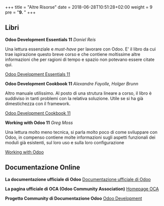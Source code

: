 +++
title = "Altre Risorse"
date = 2018-06-28T10:51:28+02:00
weight = 9
pre = "<b>9. </b>"
+++

## Libri

**Odoo Development Essentials 11**
_Daniel Reis_

Una lettura essenziale e _must-have_ per lavorare con Odoo. E' il libro da cui trae ispirazione questo breve corso e che contiene moltissime altre informazioni che per ragioni di tempo e spazio non potevano essere citate qui.

[Odoo Development Essentials 11](https://www.packtpub.com/big-data-and-business-intelligence/odoo-development-essentials)

**Odoo Development Cookbook 11**
_Alexandre Fayolle, Holger Brunn_

Altro manuale utilissimo. Al posto di una strutura lineare a corso, il libro è suddiviso in tanti problemi con la relativa soluzione. Utile se si ha già dimestichezza con il framework.

[Odoo Development Cookbook 11](https://www.packtpub.com/application-development/odoo-11-development-cookbook-second-edition)

**Working with Odoo 11**
_Greg Moss_

Una lettura molto meno tecnica, si parla molto poco di come sviluppare con Odoo, in compenso contiene molte informazioni sugli aspetti funzionali dei moduli già esistenti, sul loro uso e sulla loro configurazione 

[Working with Odoo](https://www.packtpub.com/application-development/working-odoo-11-third-edition)

## Documentazione Online

**La documentazione ufficiale di Odoo**
[Documentazione ufficiale di Odoo](https://www.odoo.com/page/docs)

**La pagina ufficiale di OCA (Odoo Community Association)**
[Homepage OCA](https://odoo-community.org/)

**Progetto Community di Documentazione Odoo** [Odoo Development](http://odoo-development.readthedocs.io)

